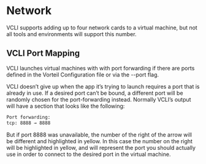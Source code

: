 # Network

VCLI supports adding up to four network cards to a virtual machine, but not all tools and environments will support this number.

## VCLI Port Mapping

VCLI launches virtual machines with with port forwarding if there are ports defined in the Vorteil Configuration file or via the --port flag.

VCLI doesn’t give up when the app it’s trying to launch requires a port that is already in use. If a desired port can’t be bound, a different port will be randomly chosen for the port-forwarding instead. Normally VCLI’s output will have a section that looks like the following:

```bash
Port forwarding:
tcp: 8888 → 8888
```

But if port 8888 was unavailable, the number of the right of the arrow will be different and highlighted in yellow. In this case the number on the right will be highlighted in yellow, and will represent the port you should actually use in order to connect to the desired port in the virtual machine.
